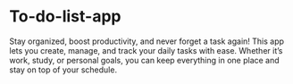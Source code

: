 # To-do-list-app
Stay organized, boost productivity, and never forget a task again! This app lets you create, manage, and track your daily tasks with ease. Whether it’s work, study, or personal goals, you can keep everything in one place and stay on top of your schedule.
